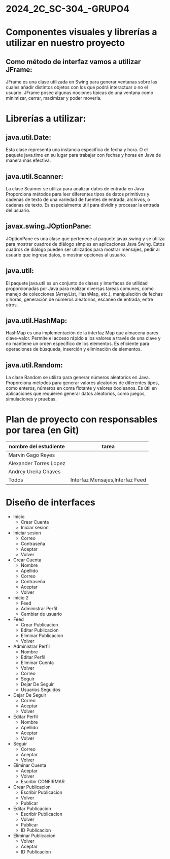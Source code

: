 # 2024_2C_SC-304_-GRUPO4
# Componentes visuales y librerías a utilizar en nuestro proyecto 
## Como método de interfaz vamos a utilizar JFrame: 
JFrame es una clase utilizada en Swing para generar ventanas sobre las cuales añadir distintos objetos con los que podrá interactuar o no el usuario. JFrame posee algunas nociones típicas de una ventana como minimizar, cerrar, maximizar y poder moverla.
# Librerías a utilizar: 

## java.util.Date: 
Esta clase representa una instancia específica de fecha y hora. O el paquete java.time en su lugar para trabajar con fechas y horas en Java de manera más efectiva.

## java.util.Scanner: 
La clase Scanner se utiliza para analizar datos de entrada en Java. Proporciona métodos para leer diferentes tipos de datos primitivos y cadenas de texto de una variedad de fuentes de entrada, archivos, o cadenas de texto. Es especialmente útil para dividir y procesar la entrada del usuario.

## javax.swing.JOptionPane: 
JOptionPane es una clase que pertenece al paquete javax.swing y se utiliza para mostrar cuadros de diálogo simples en aplicaciones Java Swing. Estos cuadros de diálogo pueden ser utilizados para mostrar mensajes, pedir al usuario que ingrese datos, o mostrar opciones al usuario.

## java.util: 
El paquete java.util es un conjunto de clases y interfaces de utilidad proporcionadas por Java para realizar diversas tareas comunes, como manejo de colecciones (ArrayList, HashMap, etc.), manipulación de fechas y horas, generación de números aleatorios, escaneo de entrada, entre otros. 

## java.util.HashMap: 
HashMap es una implementación de la interfaz Map que almacena pares clave-valor. Permite el acceso rápido a los valores a través de una clave y no mantiene un orden específico de los elementos. Es eficiente para operaciones de búsqueda, inserción y eliminación de elementos.

## java.util.Random:
La clase Random se utiliza para generar números aleatorios en Java. Proporciona métodos para generar valores aleatorios de diferentes tipos, como enteros, números en coma flotante y valores booleanos. Es útil en aplicaciones que requieren generar datos aleatorios, como juegos, simulaciones y pruebas.

# Plan de proyecto con responsables por tarea (en Git)
| nombre del estudiente | tarea|
|-----------------------|------|
|Marvin Gago Reyes|
|Alexander Torres Lopez|
|Andrey Ureña Chaves|
|Todos|Interfaz Mensajes,Interfaz Feed 

# Diseño de interfaces
- Inicio
  - Crear Cuenta
  - Iniciar sesion
- Iniciar sesion
  - Correo
  - Contraseña
  - Aceptar
  - Volver
- Crear Cuenta
  - Nombre
  - Apellido
  - Correo
  - Contraseña
  - Aceptar
  - Volver
- Inicio 2
  - Feed
  - Administrar Perfil
  - Cambiar de usuario
- Feed
  - Crear Publicacion
  - Editar Publicacion
  - Eliminar Publicacion
  - Volver
- Administrar Perfil
  - Nombre
  - Editar Perfil
  - Eliminar Cuenta
  - Volver
  - Correo
  - Seguir
  - Dejar De Seguir
  - Usuarios Seguidos
- Dejar De Seguir
  - Correo
  - Aceptar
  - Volver
- Editar Perfil
  - Nombre
  - Apellido
  - Aceptar
  - Volver
- Seguir
  - Correo
  - Aceptar
  - Volver
- Eliminar Cuenta
  - Aceptar
  - Volver
  - Escribir CONFIRMAR
- Crear Publicacion
  - Escribir Publicacion 
  - Volver
  - Publicar
- Editar Publicacion
  - Escribir Publicacion 
  - Volver
  - Publicar
  - ID Publicacion
- Eliminar Publicacion
  - Volver
  - Aceptar
  - ID Publicacion
